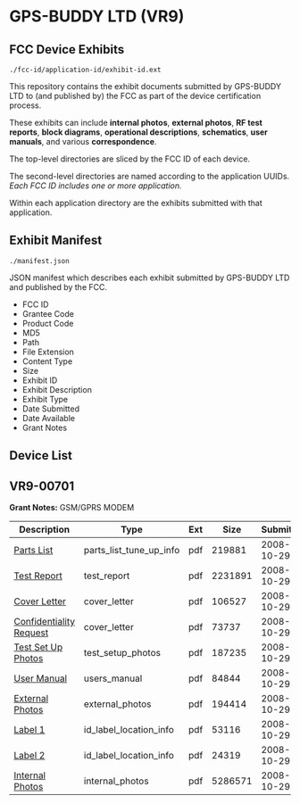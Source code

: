 # GPS-BUDDY LTD (VR9)
## FCC Device Exhibits

```
./fcc-id/application-id/exhibit-id.ext
```

This repository contains the exhibit documents submitted by GPS-BUDDY LTD to (and published by) the FCC as part of the device certification process.

These exhibits can include **internal photos**, **external photos**, **RF test reports**, **block diagrams**, **operational descriptions**, **schematics**, **user manuals**, and various **correspondence**.

The top-level directories are sliced by the FCC ID of each device.

The second-level directories are named according to the application UUIDs. *Each FCC ID includes one or more application.*

Within each application directory are the exhibits submitted with that application. 

## Exhibit Manifest

```
./manifest.json
```

JSON manifest which describes each exhibit submitted by GPS-BUDDY LTD and published by the FCC.

- FCC ID
- Grantee Code
- Product Code
- MD5
- Path
- File Extension
- Content Type
- Size
- Exhibit ID
- Exhibit Description
- Exhibit Type
- Date Submitted
- Date Available
- Grant Notes

## Device List
## VR9-00701
**Grant Notes:** GSM/GPRS MODEM

| Description | Type | Ext | Size | Submitted | Available |
| ----------- | ---- | --- | ---- | --------- | --------- |
| [Parts List](VR9-00701/4f65566f5dd6c602bfe68207a5525e55/1022688.pdf) | parts_list_tune_up_info | pdf | 219881 | 2008-10-29 | 2008-10-29 |
| [Test Report](VR9-00701/4f65566f5dd6c602bfe68207a5525e55/1022692.pdf) | test_report | pdf | 2231891 | 2008-10-29 | 2008-10-29 |
| [Cover Letter](VR9-00701/4f65566f5dd6c602bfe68207a5525e55/1022687.pdf) | cover_letter | pdf | 106527 | 2008-10-29 | 2008-10-29 |
| [Confidentiality Request](VR9-00701/4f65566f5dd6c602bfe68207a5525e55/1022689.pdf) | cover_letter | pdf | 73737 | 2008-10-29 | 2008-10-29 |
| [Test Set Up Photos](VR9-00701/4f65566f5dd6c602bfe68207a5525e55/1022690.pdf) | test_setup_photos | pdf | 187235 | 2008-10-29 | 2008-10-29 |
| [User Manual](VR9-00701/4f65566f5dd6c602bfe68207a5525e55/1022696.pdf) | users_manual | pdf | 84844 | 2008-10-29 | 2008-10-29 |
| [External Photos](VR9-00701/4f65566f5dd6c602bfe68207a5525e55/1022691.pdf) | external_photos | pdf | 194414 | 2008-10-29 | 2008-10-29 |
| [Label 1](VR9-00701/4f65566f5dd6c602bfe68207a5525e55/1022694.pdf) | id_label_location_info | pdf | 53116 | 2008-10-29 | 2008-10-29 |
| [Label 2](VR9-00701/4f65566f5dd6c602bfe68207a5525e55/1022695.pdf) | id_label_location_info | pdf | 24319 | 2008-10-29 | 2008-10-29 |
| [Internal Photos](VR9-00701/4f65566f5dd6c602bfe68207a5525e55/1022693.pdf) | internal_photos | pdf | 5286571 | 2008-10-29 | 2008-10-29 |
